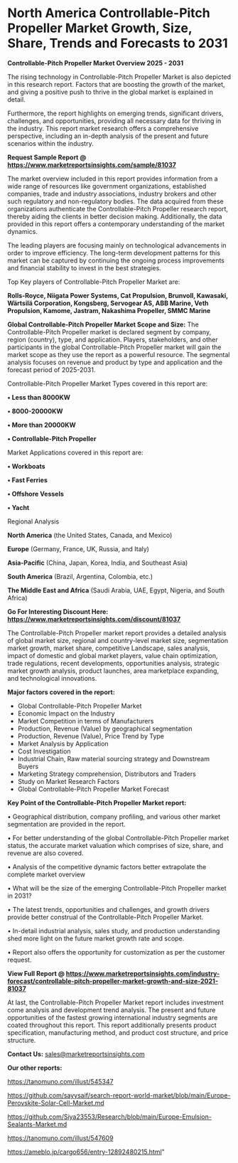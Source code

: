 # North America Controllable-Pitch Propeller Market Growth, Size, Share, Trends and Forecasts to 2031

<Strong> Controllable-Pitch Propeller Market Overview 2025 - 2031</strong>

The rising technology in Controllable-Pitch Propeller Market is also depicted in this research report. Factors that are boosting the growth of the market, and giving a positive push to thrive in the global market is explained in detail.

Furthermore, the report highlights on emerging trends, significant drivers, challenges, and opportunities, providing all necessary data for thriving in the industry. This report market research offers a comprehensive perspective, including an in-depth analysis of the present and future scenarios within the industry.

<strong>Request Sample Report @ <a href=https://www.marketreportsinsights.com/sample/81037>https://www.marketreportsinsights.com/sample/81037</a></strong>

The market overview included in this report provides information from a wide range of resources like government organizations, established companies, trade and industry associations, industry brokers and other such regulatory and non-regulatory bodies. The data acquired from these organizations authenticate the Controllable-Pitch Propeller research report, thereby aiding the clients in better decision making. Additionally, the data provided in this report offers a contemporary understanding of the market dynamics.

The leading players are focusing mainly on technological advancements in order to improve efficiency. The long-term development patterns for this market can be captured by continuing the ongoing process improvements and financial stability to invest in the best strategies.

Top Key players of Controllable-Pitch Propeller Market are:

<strong>Rolls-Royce, Niigata Power Systems, Cat Propulsion, Brunvoll, Kawasaki, Wärtsilä Corporation, Kongsberg, Servogear AS, ABB Marine, Veth Propulsion, Kamome, Jastram, Nakashima Propeller, SMMC Marine</strong>

<strong><b>Global Controllable-Pitch Propeller Market Scope and Size:</b></strong>
The Controllable-Pitch Propeller market is declared segment by company, region (country), type, and application. Players, stakeholders, and other participants in the global Controllable-Pitch Propeller market will gain the market scope as they use the report as a powerful resource. The segmental analysis focuses on revenue and product by type and application and the forecast period of 2025-2031.

Controllable-Pitch Propeller Market Types covered in this report are:

<strong>• Less than 8000KW

• 8000-20000KW

• More than 20000KW

• Controllable-Pitch Propeller</strong>

Market Applications covered in this report are:

<strong>• Workboats

• Fast Ferries

• Offshore Vessels

• Yacht</strong> 

Regional Analysis

<strong>North America</strong> (the United States, Canada, and Mexico)

<strong>Europe</strong> (Germany, France, UK, Russia, and Italy)

<strong>Asia-Pacific</strong> (China, Japan, Korea, India, and Southeast Asia)

<strong>South America</strong> (Brazil, Argentina, Colombia, etc.)

<strong>The Middle East and Africa</strong> (Saudi Arabia, UAE, Egypt, Nigeria, and South Africa)

<strong>Go For Interesting Discount Here: <a href=https://www.marketreportsinsights.com/discount/81037>https://www.marketreportsinsights.com/discount/81037</a></strong>

The Controllable-Pitch Propeller market report provides a detailed analysis of global market size, regional and country-level market size, segmentation market growth, market share, competitive Landscape, sales analysis, impact of domestic and global market players, value chain optimization, trade regulations, recent developments, opportunities analysis, strategic market growth analysis, product launches, area marketplace expanding, and technological innovations.

<strong><b>Major factors covered in the report:</b></strong>
<ul>
  <li>Global Controllable-Pitch Propeller Market </li>
  <li>Economic Impact on the Industry</li>
  <li>Market Competition in terms of Manufacturers</li>
  <li>Production, Revenue (Value) by geographical segmentation</li>
  <li>Production, Revenue (Value), Price Trend by Type</li>
  <li>Market Analysis by Application</li>
  <li>Cost Investigation</li>
  <li>Industrial Chain, Raw material sourcing strategy and Downstream Buyers</li>
  <li>Marketing Strategy comprehension, Distributors and Traders</li>
  <li>Study on Market Research Factors</li>
  <li>Global Controllable-Pitch Propeller Market Forecast</li>
</ul>

<strong><b>Key Point of the Controllable-Pitch Propeller Market report:</b></strong>

• Geographical distribution, company profiling, and various other market segmentation are provided in the report.

• For better understanding of the global Controllable-Pitch Propeller market status, the accurate market valuation which comprises of size, share, and revenue are also covered.

• Analysis of the competitive dynamic factors better extrapolate the complete market overview

• What will be the size of the emerging Controllable-Pitch Propeller market in 2031?

• The latest trends, opportunities and challenges, and growth drivers provide better construal of the Controllable-Pitch Propeller Market.

• In-detail industrial analysis, sales study, and production understanding shed more light on the future market growth rate and scope.

• Report also offers the opportunity for customization as per the customer request.

<strong><b>View Full Report @ <a href=https://www.marketreportsinsights.com/industry-forecast/controllable-pitch-propeller-market-growth-and-size-2021-81037>https://www.marketreportsinsights.com/industry-forecast/controllable-pitch-propeller-market-growth-and-size-2021-81037</a></b></strong>


At last, the Controllable-Pitch Propeller Market report includes investment come analysis and development trend analysis. The present and future opportunities of the fastest growing international industry segments are coated throughout this report. This report additionally presents product specification, manufacturing method, and product cost structure, and price structure.

<strong>Contact Us:</strong>
sales@marketreportsinsights.com

<strong>Our other reports:</strong>

<a href=https://tanomuno.com/illust/545347>https://tanomuno.com/illust/545347</a>

<a href=https://github.com/sayysaif/search-report-world-market/blob/main/Europe-Perovskite-Solar-Cell-Market.md>https://github.com/sayysaif/search-report-world-market/blob/main/Europe-Perovskite-Solar-Cell-Market.md</a>

<a href=https://github.com/Siya23553/Research/blob/main/Europe-Emulsion-Sealants-Market.md>https://github.com/Siya23553/Research/blob/main/Europe-Emulsion-Sealants-Market.md</a>

<a href=https://tanomuno.com/illust/547609>https://tanomuno.com/illust/547609</a>

<a href=https://ameblo.jp/cargo656/entry-12892480215.html>https://ameblo.jp/cargo656/entry-12892480215.html</a>"
